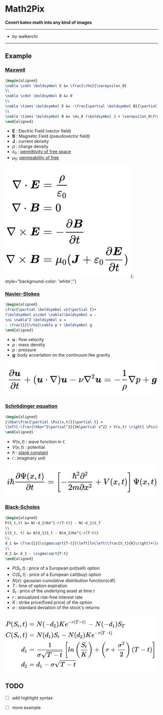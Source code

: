 # Math2Pix 

**Covert katex math into any kind of images**

----

- by walkerchi

----

## Example

### [Maxwell](https://en.wikipedia.org/wiki/Maxwell%27s_equations) 

```latex
\begin{aligned}
\nabla \cdot \boldsymbol E &= \frac{\rho}{\varepsilon_0}
\\
\nabla \cdot \boldsymbol B &= 0
\\
\nabla \times \boldsymbol E &= -\frac{\partial \boldsymbol B}{\partial t}
\\
\nabla \times \boldsymbol B &= \mu_0 (\boldsymbol J + \varepsilon_0\frac{\partial \boldsymbol E}{\partial t})
\end{aligned}
```

- $\boldsymbol E$ : Electric Field (vector field)
- $\boldsymbol B$ : Magnetic Field (pseudovector field)
- $\boldsymbol J$ : current density 
- $\rho$ : charge density
- $\varepsilon_0$ : [permittivity of free space](https://en.wikipedia.org/wiki/Vacuum_permittivity)
- $\mu_0$: [permeability of free ](https://en.wikipedia.org/wiki/Vacuum_permeability)


![img](images/maxwell.png){: style="background-color: 'white';"}


### [Navier-Stokes](https://en.wikipedia.org/wiki/Navier%E2%80%93Stokes_equations)

```latex
\begin{aligned}
\frac{\partial \boldsymbol u}{\partial t}+
(\boldsymbol u\cdot \nabla)\boldsymbol u - 
\nu \nabla^2 \boldsymbol u = 
- \frac{1}{\rho}\nabla p + \boldsymbol g
\end{aligned}
```

- $\boldsymbol{ u}$ : flow velocity
- $\rho$ : mass density
- $p$ : pressure
- $\boldsymbol{ g}$: body accerlation on the continuum like gravity

<img src="images/navier-stokes.png" style="background-color:white;border-radius:5px;" />


### [Schrödinger equation](https://en.wikipedia.org/wiki/Schr%C3%B6dinger_equation)

```latex
\begin{aligned}
i\hbar\frac{\partial \Psi(x,t)}{\partial t} = 
\left[-\frac{\hbar^2\partial^2}{2m\partial x^2} + V(x,t) \right] \Psi(x,t)
\end{aligned}
```

- $\Psi(x,t)$ : wave function in $\mathbb C$
- $V(x,t)$ : potential 
- $\hbar$ : [plank constant](https://en.wikipedia.org/wiki/Planck_constant)
- $i$ : imaginary unit

<img src="images/schrodinger.png" style="background-color:white;border-radius:5px;" />

### [Black-Scholes](https://en.wikipedia.org/wiki/Black%E2%80%93Scholes_model)

```latex
\begin{aligned}
P(S_t,t) &= N(-d_2)Ke^{-r(T-t)} - N(-d_1)S_T
\\
C(S_t, t) &= N(d_1)S_t - N(d_2)Ke^{-r(T-t)}
\\
d_1 &= \frac{1}{\sigma\sqrt{T-t}}\left[ln\left(\frac{S_t}{K}\right)+\left(r+\frac{\sigma^2}{2}\right)(T-t)\right]
\\
d_2 &= d_1 - \sigma\sqrt{T-t}
\end{aligned}
```
- $P(S_t,t)$ : price of a European put(sell) option
- $C(S_t,t)$ : price of a European call(buy) option
- $N(x)$: gaussian  cumulative distribution function(cdf)
- $T$ : time of option expiration 
- $S_t$ : price of the underlying asset at time $t$
- $r$ :  annualized risk-free interest rate
- $K$ :  strike price(fixed price) of the option
- $\sigma$ : standard deviation of the stock's returns

<img src="images/black-scholes.png" style="background-color:white;border-radius:5px;" />



## TODO

- [ ] add highlight syntax
- [ ] more example

